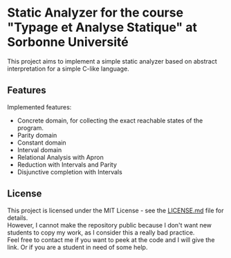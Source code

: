 # Static Analyzer for the course "Typage et Analyse Statique" at Sorbonne Université

This project aims to implement a simple static analyzer based on abstract interpretation for a simple C-like language.

## Features

Implemented features:
* Concrete domain, for collecting the exact reachable states of the program.
* Parity domain
* Constant domain
* Interval domain
* Relational Analysis with Apron
* Reduction with Intervals and Parity
* Disjunctive completion with Intervals

## License

This project is licensed under the MIT License - see the [LICENSE.md](LICENSE.md) file for details.  
However, I cannot make the repository public because I don't want new students to copy my work, as I consider this a really bad practice.  
Feel free to contact me if you want to peek at the code and I will give the link. Or if you are a student in need of some help.
